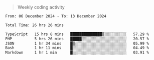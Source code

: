 > Weekly coding activity
<!--START_SECTION:waka-->

```txt
From: 06 December 2024 - To: 13 December 2024

Total Time: 26 hrs 26 mins

TypeScript   15 hrs 8 mins   ██████████████▒░░░░░░░░░░   57.29 %
PHP          5 hrs 26 mins   █████░░░░░░░░░░░░░░░░░░░░   20.57 %
JSON         1 hr 34 mins    █▒░░░░░░░░░░░░░░░░░░░░░░░   05.99 %
Bash         1 hr 11 mins    █░░░░░░░░░░░░░░░░░░░░░░░░   04.49 %
Markdown     1 hr 1 min      █░░░░░░░░░░░░░░░░░░░░░░░░   03.91 %
```

<!--END_SECTION:waka-->

